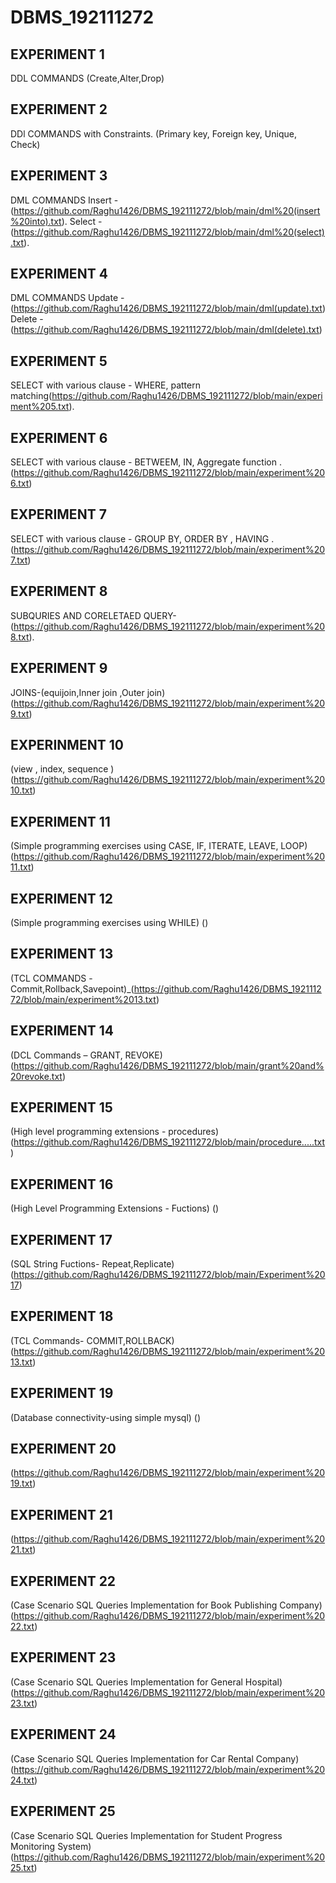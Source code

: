 # DBMS_192111272
## EXPERIMENT 1
  DDL COMMANDS
  (Create,Alter,Drop)
## EXPERIMENT 2
  DDl COMMANDS with Constraints.
  (Primary key, Foreign key, Unique, Check)
## EXPERIMENT 3
  DML COMMANDS
  Insert - (https://github.com/Raghu1426/DBMS_192111272/blob/main/dml%20(insert%20into).txt).
  Select - (https://github.com/Raghu1426/DBMS_192111272/blob/main/dml%20(select).txt).
## EXPERIMENT 4
  DML COMMANDS
  Update - (https://github.com/Raghu1426/DBMS_192111272/blob/main/dml(update).txt)
  Delete - (https://github.com/Raghu1426/DBMS_192111272/blob/main/dml(delete).txt)
## EXPERIMENT 5
  SELECT with various clause - WHERE, pattern matching(https://github.com/Raghu1426/DBMS_192111272/blob/main/experiment%205.txt).
## EXPERIMENT 6
  SELECT with various clause - BETWEEM, IN, Aggregate function .(https://github.com/Raghu1426/DBMS_192111272/blob/main/experiment%206.txt)
## EXPERIMENT 7
  SELECT with various clause - GROUP BY, ORDER BY , HAVING .(https://github.com/Raghu1426/DBMS_192111272/blob/main/experiment%207.txt)
## EXPERIMENT 8
  SUBQURIES AND CORELETAED QUERY-(https://github.com/Raghu1426/DBMS_192111272/blob/main/experiment%208.txt).
## EXPERIMENT 9
JOINS-(equijoin,Inner join ,Outer join)
(https://github.com/Raghu1426/DBMS_192111272/blob/main/experiment%209.txt)
## EXPERINMENT 10
(view , index, sequence )
(https://github.com/Raghu1426/DBMS_192111272/blob/main/experiment%2010.txt)
## EXPERIMENT 11
(Simple programming exercises using CASE, IF, ITERATE, LEAVE, LOOP)
(https://github.com/Raghu1426/DBMS_192111272/blob/main/experiment%2011.txt)
## EXPERIMENT 12
(Simple programming exercises using WHILE)
()
## EXPERIMENT 13
(TCL COMMANDS -Commit,Rollback,Savepoint)_(https://github.com/Raghu1426/DBMS_192111272/blob/main/experiment%2013.txt)
## EXPERIMENT 14
(DCL Commands – GRANT, REVOKE)
(https://github.com/Raghu1426/DBMS_192111272/blob/main/grant%20and%20revoke.txt)
## EXPERIMENT 15
(High level programming extensions - procedures)
(https://github.com/Raghu1426/DBMS_192111272/blob/main/procedure.....txt)
## EXPERIMENT 16
(High Level Programming Extensions - Fuctions)
()
## EXPERIMENT 17
(SQL String Fuctions- Repeat,Replicate)
(https://github.com/Raghu1426/DBMS_192111272/blob/main/Experiment%2017)
## EXPERIMENT 18
(TCL Commands- COMMIT,ROLLBACK)
(https://github.com/Raghu1426/DBMS_192111272/blob/main/experiment%2013.txt)
## EXPERIMENT 19
(Database connectivity-using simple mysql)
()
## EXPERIMENT 20
(https://github.com/Raghu1426/DBMS_192111272/blob/main/experiment%2019.txt)
## EXPERIMENT 21
(https://github.com/Raghu1426/DBMS_192111272/blob/main/experiment%2021.txt)
## EXPERIMENT 22
(Case Scenario SQL Queries Implementation for Book Publishing Company)
(https://github.com/Raghu1426/DBMS_192111272/blob/main/experiment%2022.txt)
##  EXPERIMENT 23
(Case Scenario SQL Queries Implementation for General Hospital)
(https://github.com/Raghu1426/DBMS_192111272/blob/main/experiment%2023.txt)
## EXPERIMENT 24
(Case Scenario SQL Queries Implementation for Car Rental Company)
(https://github.com/Raghu1426/DBMS_192111272/blob/main/experiment%2024.txt)
## EXPERIMENT 25
(Case Scenario SQL Queries Implementation for Student Progress Monitoring System)
(https://github.com/Raghu1426/DBMS_192111272/blob/main/experiment%2025.txt)
